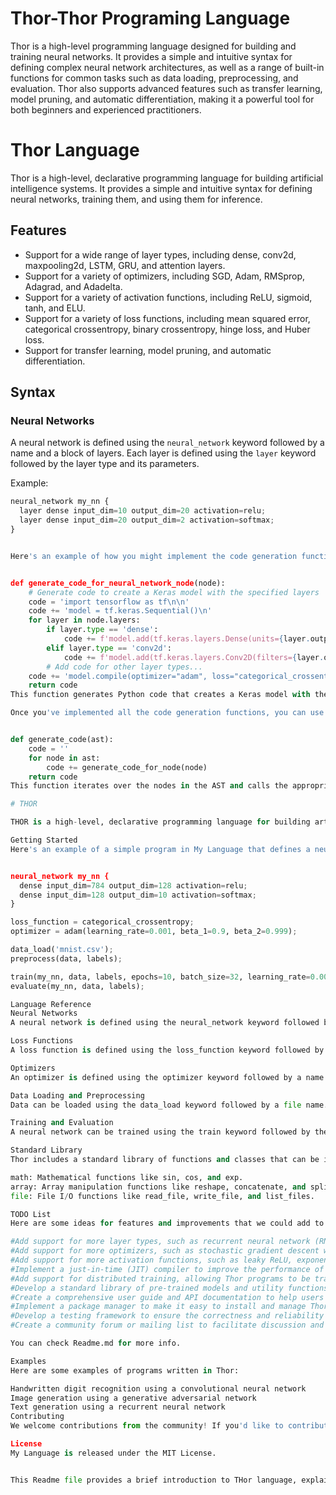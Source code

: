 # Thor-Thor Programing Language

Thor is a high-level programming language designed for building and training neural networks. It provides a simple and intuitive syntax for defining complex neural network architectures, as well as a range of built-in functions for common tasks such as data loading, preprocessing, and evaluation. Thor also supports advanced features such as transfer learning, model pruning, and automatic differentiation, making it a powerful tool for both beginners and experienced practitioners.

# Thor Language

Thor is a high-level, declarative programming language for building artificial intelligence systems. It provides a simple and intuitive syntax for defining neural networks, training them, and using them for inference.

## Features

* Support for a wide range of layer types, including dense, conv2d, maxpooling2d, LSTM, GRU, and attention layers.
* Support for a variety of optimizers, including SGD, Adam, RMSprop, Adagrad, and Adadelta.
* Support for a variety of activation functions, including ReLU, sigmoid, tanh, and ELU.
* Support for a variety of loss functions, including mean squared error, categorical crossentropy, binary crossentropy, hinge loss, and Huber loss.
* Support for transfer learning, model pruning, and automatic differentiation.

## Syntax

### Neural Networks

A neural network is defined using the `neural_network` keyword followed by a name and a block of layers. Each layer is defined using the `layer` keyword followed by the layer type and its parameters.

Example:
```python
neural_network my_nn {
  layer dense input_dim=10 output_dim=20 activation=relu;
  layer dense input_dim=20 output_dim=2 activation=softmax;
}


Here's an example of how you might implement the code generation function for the neural_network node:


def generate_code_for_neural_network_node(node):
    # Generate code to create a Keras model with the specified layers
    code = 'import tensorflow as tf\n\n'
    code += 'model = tf.keras.Sequential()\n'
    for layer in node.layers:
        if layer.type == 'dense':
            code += f'model.add(tf.keras.layers.Dense(units={layer.output_dim}, activation="{layer.activation}"))\n'
        elif layer.type == 'conv2d':
            code += f'model.add(tf.keras.layers.Conv2D(filters={layer.output_dim}, kernel_size={layer.kernel_size}, activation="{layer.activation}"))\n'
        # Add code for other layer types...
    code += 'model.compile(optimizer="adam", loss="categorical_crossentropy", metrics=["accuracy"])\n'
    return code
This function generates Python code that creates a Keras model with the specified layers. It uses the tensorflow library to define the model and its layers.

Once you've implemented all the code generation functions, you can use them to generate Python code for a given AST. Here's an example of how you might do this:


def generate_code(ast):
    code = ''
    for node in ast:
        code += generate_code_for_node(node)
    return code
This function iterates over the nodes in the AST and calls the appropriate code generation function for each node. It concatenates the generated code into a single string and returns it.

# THOR

THOR is a high-level, declarative programming language for building artificial intelligence systems. It provides a simple and intuitive syntax for defining neural networks, training them, and using them for inference.

Getting Started
Here's an example of a simple program in My Language that defines a neural network with two dense layers and trains it on the MNIST dataset:


neural_network my_nn {
  dense input_dim=784 output_dim=128 activation=relu;
  dense input_dim=128 output_dim=10 activation=softmax;
}

loss_function = categorical_crossentropy;
optimizer = adam(learning_rate=0.001, beta_1=0.9, beta_2=0.999);

data_load('mnist.csv');
preprocess(data, labels);

train(my_nn, data, labels, epochs=10, batch_size=32, learning_rate=0.001);
evaluate(my_nn, data, labels);

Language Reference
Neural Networks
A neural network is defined using the neural_network keyword followed by a name and a block of layers. Each layer is defined using the dense, conv2d, or maxpooling2d keyword followed by its parameters.

Loss Functions
A loss function is defined using the loss_function keyword followed by a name. The available loss functions are mean_squared_error and categorical_crossentropy.

Optimizers
An optimizer is defined using the optimizer keyword followed by a name and its parameters. The available optimizers are sgd and adam.

Data Loading and Preprocessing
Data can be loaded using the data_load keyword followed by a file name. The data can be preprocessed using the preprocess keyword followed by the data and labels.

Training and Evaluation
A neural network can be trained using the train keyword followed by the network, data, labels, and training parameters. The network can be evaluated using the evaluate keyword followed by the network, data, and labels.

Standard Library
Thor includes a standard library of functions and classes that can be imported and used in your code. The available modules are:

math: Mathematical functions like sin, cos, and exp.
array: Array manipulation functions like reshape, concatenate, and split.
file: File I/O functions like read_file, write_file, and list_files.

TODO List
Here are some ideas for features and improvements that we could add to the Thor language:

#Add support for more layer types, such as recurrent neural network (RNN) layers, attention layers, and normalization layers.
#Add support for more optimizers, such as stochastic gradient descent with momentum (SGDM), Adadelta, and RMSprop.
#Add support for more activation functions, such as leaky ReLU, exponential linear unit (ELU), and hyperbolic tangent (tanh).
#Implement a just-in-time (JIT) compiler to improve the performance of Thor programs.
#Add support for distributed training, allowing Thor programs to be trained on multiple GPUs or machines.
#Develop a standard library of pre-trained models and utility functions to make it easier for users to get started with Thor.
#Create a comprehensive user guide and API documentation to help users learn and use the language effectively.
#Implement a package manager to make it easy to install and manage Thor packages and dependencies.
#Develop a testing framework to ensure the correctness and reliability of Thor programs.
#Create a community forum or mailing list to facilitate discussion and collaboration among Thor users and developers.

You can check Readme.md for more info. 

Examples
Here are some examples of programs written in Thor:

Handwritten digit recognition using a convolutional neural network
Image generation using a generative adversarial network
Text generation using a recurrent neural network
Contributing
We welcome contributions from the community! If you'd like to contribute to the development of Thor, please read our contributing guidelines.

License
My Language is released under the MIT License.


This Readme file provides a brief introduction to THor language, explains how to install and use it, and provides examples and documentation for the standard library. It also includes information on how to contribute to the development of Thor and the license under which it is released.
